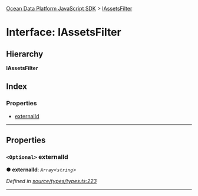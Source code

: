 [Ocean Data Platform JavaScript SDK](../README.md) > [IAssetsFilter](../interfaces/iassetsfilter.md)

# Interface: IAssetsFilter

## Hierarchy

**IAssetsFilter**

## Index

### Properties

* [externalId](iassetsfilter.md#externalid)

---

## Properties

<a id="externalid"></a>

### `<Optional>` externalId

**● externalId**: *`Array`<`string`>*

*Defined in [source/types/types.ts:223](https://github.com/C4IROcean/ODP-sdk-js/blob/d16dc4d/source/types/types.ts#L223)*

___

